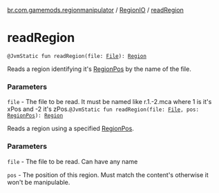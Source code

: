 [br.com.gamemods.regionmanipulator](../index.md) / [RegionIO](index.md) / [readRegion](./read-region.md)

# readRegion

`@JvmStatic fun readRegion(file: `[`File`](https://docs.oracle.com/javase/6/docs/api/java/io/File.html)`): `[`Region`](../-region/index.md)

Reads a region identifying it's [RegionPos](../-region-pos/index.md) by the name of the file.

### Parameters

`file` - The file to be read. It must be named like r.1.-2.mca where 1 is it's xPos and -2 it's zPos.`@JvmStatic fun readRegion(file: `[`File`](https://docs.oracle.com/javase/6/docs/api/java/io/File.html)`, pos: `[`RegionPos`](../-region-pos/index.md)`): `[`Region`](../-region/index.md)

Reads a region using a specified [RegionPos](../-region-pos/index.md).

### Parameters

`file` - The file to be read. Can have any name

`pos` - The position of this region. Must match the content's otherwise it won't be manipulable.